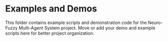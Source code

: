 # Examples and Demos

This folder contains example scripts and demonstration code for the Neuro-Fuzzy Multi-Agent System project. Move or add your demo and example scripts here for better project organization.
